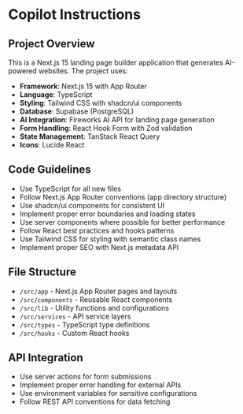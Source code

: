 # Copilot Instructions

<!-- Use this file to provide workspace-specific custom instructions to Copilot. For more details, visit https://code.visualstudio.com/docs/copilot/copilot-customization#_use-a-githubcopilotinstructionsmd-file -->

## Project Overview
This is a Next.js 15 landing page builder application that generates AI-powered websites. The project uses:

- **Framework**: Next.js 15 with App Router
- **Language**: TypeScript
- **Styling**: Tailwind CSS with shadcn/ui components
- **Database**: Supabase (PostgreSQL)
- **AI Integration**: Fireworks AI API for landing page generation
- **Form Handling**: React Hook Form with Zod validation
- **State Management**: TanStack React Query
- **Icons**: Lucide React

## Code Guidelines
- Use TypeScript for all new files
- Follow Next.js App Router conventions (app directory structure)
- Use shadcn/ui components for consistent UI
- Implement proper error boundaries and loading states
- Use server components where possible for better performance
- Follow React best practices and hooks patterns
- Use Tailwind CSS for styling with semantic class names
- Implement proper SEO with Next.js metadata API

## File Structure
- `/src/app` - Next.js App Router pages and layouts
- `/src/components` - Reusable React components
- `/src/lib` - Utility functions and configurations
- `/src/services` - API service layers
- `/src/types` - TypeScript type definitions
- `/src/hooks` - Custom React hooks

## API Integration
- Use server actions for form submissions
- Implement proper error handling for external APIs
- Use environment variables for sensitive configurations
- Follow REST API conventions for data fetching
